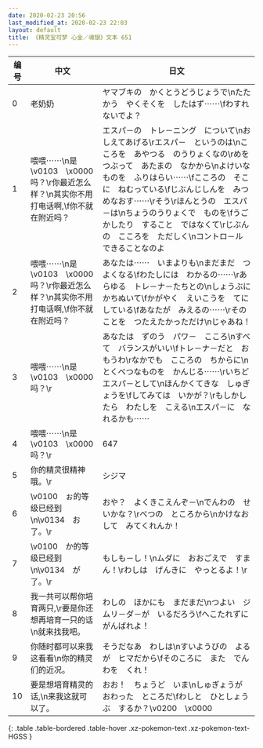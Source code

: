 ```yaml
---
date: 2020-02-23 20:56
last_modified_at: 2020-02-23 22:03
layout: default
title: 《精灵宝可梦 心金／魂银》文本 651
---
```

| 编号 | 中文 | 日文 |
| ---- | ---- | ---- |
| 0 | 老奶奶 | ヤマブキの　かくとうどうじょうで\nたたかう　やくそくを　したはず⋯⋯\fわすれないでよ？ |
| 1 | 喂喂⋯⋯\n是\v0103　\x0000吗？\r你最近怎么样？\n其实你不用打电话啊,\f你不就在附近吗？ | エスパ－の　トレ－ニング　について\nおしえてあげる\rエスパ－　というのは\nこころを　あやつる　のうりょくなの\rめをつぶって　あたまの　なかから\nよけいなものを　ふりはらい⋯⋯\fこころの　そこに　ねむっている\fじぶんじしんを　みつめなおす⋯⋯\rそう\rほんとうの　エスパ－は\nちょうのうりょくで　ものを\fうごかしたり　すること　ではなくて\rじぶんの　こころを　ただしく\nコントロ－ル　できることなのよ |
| 2 | 喂喂⋯⋯\n是\v0103　\x0000吗？\r你最近怎么样？\n其实你不用打电话啊,\f你不就在附近吗？ | あなたは⋯⋯　いまよりも\nまだまだ　つよくなる\fわたしには　わかるの⋯⋯\rあらゆる　トレ－ナ－たちとの\nしょうぶに　かちぬいて\fかがやく　えいこうを　てにしている\fあなたが　みえるの⋯⋯\rそのことを　つたえたかっただけ\nじゃあね！ |
| 3 | 喂喂⋯⋯\n是\v0103　\x0000吗？\r | あなたは　ずのう　パワ－　こころ\nすべて　バランスがいい\fトレ－ナ－だと　おもうわ\rなかでも　こころの　ちからに\nとくべつなものを　かんじる⋯⋯\rいちど　エスパ－として\nほんかくてきな　しゅぎょうを\fしてみては　いかが？\rもしかしたら　わたしを　こえる\nエスパ－に　なれるかも⋯⋯ |
| 4 | 喂喂⋯⋯\n是\v0103　\x0000吗？\r | 647 |
| 5 | 你的精灵很精神哦。\r | シジマ |
| 6 | \v0100　ぉ的等级已经到\n\v0134　お了。\r | おや？　よくきこえんぞ－\nでんわの　せいかな？\rべつの　ところから\nかけなおして　みてくれんか！ |
| 7 | \v0100　か的等级已经到\n\v0134　が了。\r | もしも－し！\nムダに　おおごえで　すまん！\rわしは　げんきに　やっとるよ！\r |
| 8 | 我一共可以帮你培育两只,\r要是你还想再培育一只的话\n就来找我吧。 | わしの　ほかにも　まだまだ\nつよい　ジムリ－ダ－が　いるだろう\fへこたれずに　がんばれよ！ |
| 9 | 你随时都可以来我这看看\n你的精灵们的近况。 | そうだなあ　わしは\nすいようびの　よるが　ヒマだから\fそのころに　また　でんわを　くれ！ |
| 10 | 要是想培育精灵的话,\n来我这就可以了。 | おお！　ちょうど　いま\nしゅぎょうが　おわった　ところだ\fわしと　ひとしょうぶ　するか？\v0200　\x0000 |
{: .table .table-bordered .table-hover .xz-pokemon-text .xz-pokemon-text-HGSS }